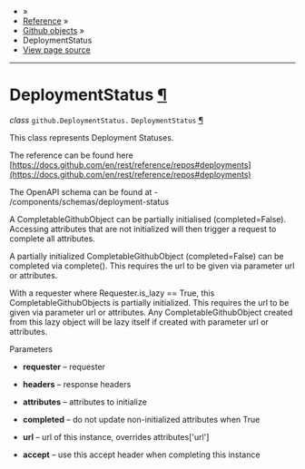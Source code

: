 - »
- [Reference](https://pygithub.readthedocs.io/en/stable/reference.html) »
- [Github objects](https://pygithub.readthedocs.io/en/stable/github_objects.html) »
- DeploymentStatus
- [View page source](https://pygithub.readthedocs.io/en/stable/_sources/github_objects/DeploymentStatus.rst.txt)

* * *

# DeploymentStatus [¶](https://pygithub.readthedocs.io/en/stable/github_objects/DeploymentStatus.html\#deploymentstatus "Permalink to this headline")

_class_ `github.DeploymentStatus.` `DeploymentStatus` [¶](https://pygithub.readthedocs.io/en/stable/github_objects/DeploymentStatus.html#github.DeploymentStatus.DeploymentStatus "Permalink to this definition")

This class represents Deployment Statuses.

The reference can be found here
[https://docs.github.com/en/rest/reference/repos#deployments](https://docs.github.com/en/rest/reference/repos#deployments)

The OpenAPI schema can be found at
\- /components/schemas/deployment-status

A CompletableGithubObject can be partially initialised (completed=False). Accessing attributes that are not
initialized will then trigger a request to complete all attributes.

A partially initialized CompletableGithubObject (completed=False) can be completed
via complete(). This requires the url to be given via parameter url or attributes.

With a requester where Requester.is\_lazy == True, this CompletableGithubObjects is
partially initialized. This requires the url to be given via parameter url or attributes.
Any CompletableGithubObject created from this lazy object will be lazy itself if created with
parameter url or attributes.

Parameters

- **requester** – requester

- **headers** – response headers

- **attributes** – attributes to initialize

- **completed** – do not update non-initialized attributes when True

- **url** – url of this instance, overrides attributes\['url'\]

- **accept** – use this accept header when completing this instance